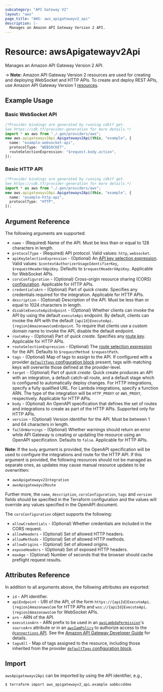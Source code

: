 ```yaml
---
subcategory: "API Gateway V2"
layout: "aws"
page_title: "AWS: aws_apigatewayv2_api"
description: |-
  Manages an Amazon API Gateway Version 2 API.
---
```


# Resource: awsApigatewayv2Api

Manages an Amazon API Gateway Version 2 API.

\-> **Note:** Amazon API Gateway Version 2 resources are used for creating and deploying WebSocket and HTTP APIs. To create and deploy REST APIs, use Amazon API Gateway Version 1 [resources](/docs/providers/aws/r/api_gateway_rest_api.html).

## Example Usage

### Basic WebSocket API

```typescript
/*Provider bindings are generated by running cdktf get.
See https://cdk.tf/provider-generation for more details.*/
import * as aws from "./.gen/providers/aws";
new aws.apigatewayv2Api.Apigatewayv2Api(this, "example", {
  name: "example-websocket-api",
  protocolType: "WEBSOCKET",
  routeSelectionExpression: "$request.body.action",
});

```

### Basic HTTP API

```typescript
/*Provider bindings are generated by running cdktf get.
See https://cdk.tf/provider-generation for more details.*/
import * as aws from "./.gen/providers/aws";
new aws.apigatewayv2Api.Apigatewayv2Api(this, "example", {
  name: "example-http-api",
  protocolType: "HTTP",
});

```

## Argument Reference

The following arguments are supported:

* `name` - (Required) Name of the API. Must be less than or equal to 128 characters in length.
* `protocolType` - (Required) API protocol. Valid values: `http`, `websocket`.
* `apiKeySelectionExpression` - (Optional) An [API key selection expression](https://docs.aws.amazon.com/apigateway/latest/developerguide/apigateway-websocket-api-selection-expressions.html#apigateway-websocket-api-apikey-selection-expressions).
  Valid values: `$contextAuthorizerUsageIdentifierKey`, `$requestHeaderXApiKey`. Defaults to `$requestHeaderXApiKey`.
  Applicable for WebSocket APIs.
* `corsConfiguration` - (Optional) Cross-origin resource sharing (CORS) [configuration](https://docs.aws.amazon.com/apigateway/latest/developerguide/http-api-cors.html). Applicable for HTTP APIs.
* `credentialsArn` - (Optional) Part of *quick create*. Specifies any credentials required for the integration. Applicable for HTTP APIs.
* `description` - (Optional) Description of the API. Must be less than or equal to 1024 characters in length.
* `disableExecuteApiEndpoint` - (Optional) Whether clients can invoke the API by using the default `executeApi` endpoint.
  By default, clients can invoke the API with the default `{apiId}ExecuteApi.{region}AmazonawsComEndpoint`.
  To require that clients use a custom domain name to invoke the API, disable the default endpoint.
* `routeKey` - (Optional) Part of *quick create*. Specifies any [route key](https://docs.aws.amazon.com/apigateway/latest/developerguide/http-api-develop-routes.html). Applicable for HTTP APIs.
* `routeSelectionExpression` - (Optional) The [route selection expression](https://docs.aws.amazon.com/apigateway/latest/developerguide/apigateway-websocket-api-selection-expressions.html#apigateway-websocket-api-route-selection-expressions) for the API.
  Defaults to `$requestMethod $requestPath`.
* `tags` - (Optional) Map of tags to assign to the API. If configured with a provider [`defaultTags` configuration block](https://registry.terraform.io/providers/hashicorp/aws/latest/docs#default_tags-configuration-block) present, tags with matching keys will overwrite those defined at the provider-level.
* `target` - (Optional) Part of *quick create*. Quick create produces an API with an integration, a default catch-all route, and a default stage which is configured to automatically deploy changes.
  For HTTP integrations, specify a fully qualified URL. For Lambda integrations, specify a function ARN.
  The type of the integration will be `HTTP_PROXY` or `AWS_PROXY`, respectively. Applicable for HTTP APIs.
* `body` - (Optional) An OpenAPI specification that defines the set of routes and integrations to create as part of the HTTP APIs. Supported only for HTTP APIs.
* `version` - (Optional) Version identifier for the API. Must be between 1 and 64 characters in length.
* `failOnWarnings` - (Optional) Whether warnings should return an error while API Gateway is creating or updating the resource using an OpenAPI specification. Defaults to `false`. Applicable for HTTP APIs.

**Note**: If the `body` argument is provided, the OpenAPI specification will be used to configure the integrations and route for the HTTP API. If this argument is provided, the following resources should not be managed as separate ones, as updates may cause manual resource updates to be overwritten:

* `awsApigatewayv2Integration`
* `awsApigatewayv2Route`

Further more, the `name`, `description`, `corsConfiguration`, `tags` and `version` fields should be specified in the Terraform configuration and the values will override any values specified in the OpenAPI document.

The `corsConfiguration` object supports the following:

* `allowCredentials` - (Optional) Whether credentials are included in the CORS request.
* `allowHeaders` - (Optional) Set of allowed HTTP headers.
* `allowMethods` - (Optional) Set of allowed HTTP methods.
* `allowOrigins` - (Optional) Set of allowed origins.
* `exposeHeaders` - (Optional) Set of exposed HTTP headers.
* `maxAge` - (Optional) Number of seconds that the browser should cache preflight request results.

## Attributes Reference

In addition to all arguments above, the following attributes are exported:

* `id` - API identifier.
* `apiEndpoint` - URI of the API, of the form `https://{apiId}ExecuteApi.{region}AmazonawsCom` for HTTP APIs and `wss://{apiId}ExecuteApi.{region}AmazonawsCom` for WebSocket APIs.
* `arn` - ARN of the API.
* `executionArn` - ARN prefix to be used in an [`awsLambdaPermission`](/docs/providers/aws/r/lambda_permission.html)'s `sourceArn` attribute
  or in an [`awsIamPolicy`](/docs/providers/aws/r/iam_policy.html) to authorize access to the [`@connections` API](https://docs.aws.amazon.com/apigateway/latest/developerguide/apigateway-how-to-call-websocket-api-connections.html).
  See the [Amazon API Gateway Developer Guide](https://docs.aws.amazon.com/apigateway/latest/developerguide/apigateway-websocket-control-access-iam.html) for details.
* `tagsAll` - Map of tags assigned to the resource, including those inherited from the provider [`defaultTags` configuration block](https://registry.terraform.io/providers/hashicorp/aws/latest/docs#default_tags-configuration-block).

## Import

`awsApigatewayv2Api` can be imported by using the API identifier, e.g.,

```console
$ terraform import aws_apigatewayv2_api.example aabbccddee
```
